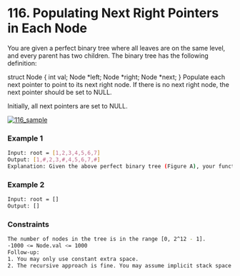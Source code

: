 # 116. Populating Next Right Pointers in Each Node

You are given a perfect binary tree where all leaves are on the same level, and every parent has two children. The binary tree has the following definition:

struct Node {
  int val;
  Node *left;
  Node *right;
  Node *next;
}
Populate each next pointer to point to its next right node. If there is no next right node, the next pointer should be set to NULL.

Initially, all next pointers are set to NULL.

[![116_sample](116_sample.png)]()
### Example 1
```sh
Input: root = [1,2,3,4,5,6,7]
Output: [1,#,2,3,#,4,5,6,7,#]
Explanation: Given the above perfect binary tree (Figure A), your function should populate each next pointer to point to its next right node, just like in Figure B. The serialized output is in level order as connected by the next pointers, with '#' signifying the end of each level.
```

### Example 2
```sh
Input: root = []
Output: []
```

### Constraints
```sh
The number of nodes in the tree is in the range [0, 2^12 - 1].
-1000 <= Node.val <= 1000
Follow-up:
1. You may only use constant extra space.
2. The recursive approach is fine. You may assume implicit stack space does not count as extra space for this problem.
```
